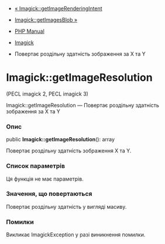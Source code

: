 - [«
Imagick::getImageRenderingIntent](imagick.getimagerenderingintent.md)
- [Imagick::getImagesBlob »](imagick.getimagesblob.md)

- [PHP Manual](index.md)
- [Imagick](class.imagick.md)
- Повертає роздільну здатність зображення за X та Y

# Imagick::getImageResolution

(PECL imagick 2, PECL imagick 3)

Imagick::getImageResolution — Повертає роздільну здатність зображення за X та Y

### Опис

public **Imagick::getImageResolution**(): array

Повертає роздільну здатність зображення X та Y.

### Список параметрів

Ця функція не має параметрів.

### Значення, що повертаються

Повертає роздільну здатність у вигляді масиву.

### Помилки

Викликає ImagickException у разі виникнення помилки.
